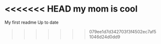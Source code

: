 <<<<<<< HEAD
my mom is cool
=======
My first readme
Up to date
>>>>>>> 079ee1d7d342703f3f4502ec7af51046d24d0dd9
